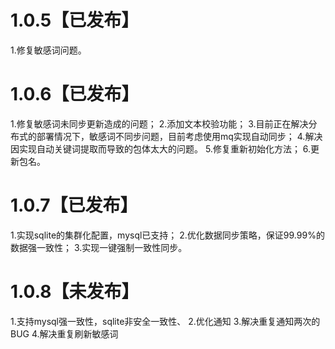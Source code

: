 # 1.0.5【已发布】
1.修复敏感词问题。

# 1.0.6【已发布】
1.修复敏感词未同步更新造成的问题；
2.添加文本校验功能；
3.目前正在解决分布式的部署情况下，敏感词不同步问题，目前考虑使用mq实现自动同步；
4.解决因实现自动关键词提取而导致的包体太大的问题。
5.修复重新初始化方法；
6.更新包名。

# 1.0.7【已发布】
1.实现sqlite的集群化配置，mysql已支持；
2.优化数据同步策略，保证99.99%的数据强一致性；
3.实现一键强制一致性同步。

# 1.0.8【未发布】
1.支持mysql强一致性，sqlite非安全一致性、
2.优化通知
3.解决重复通知两次的BUG
4.解决重复刷新敏感词
